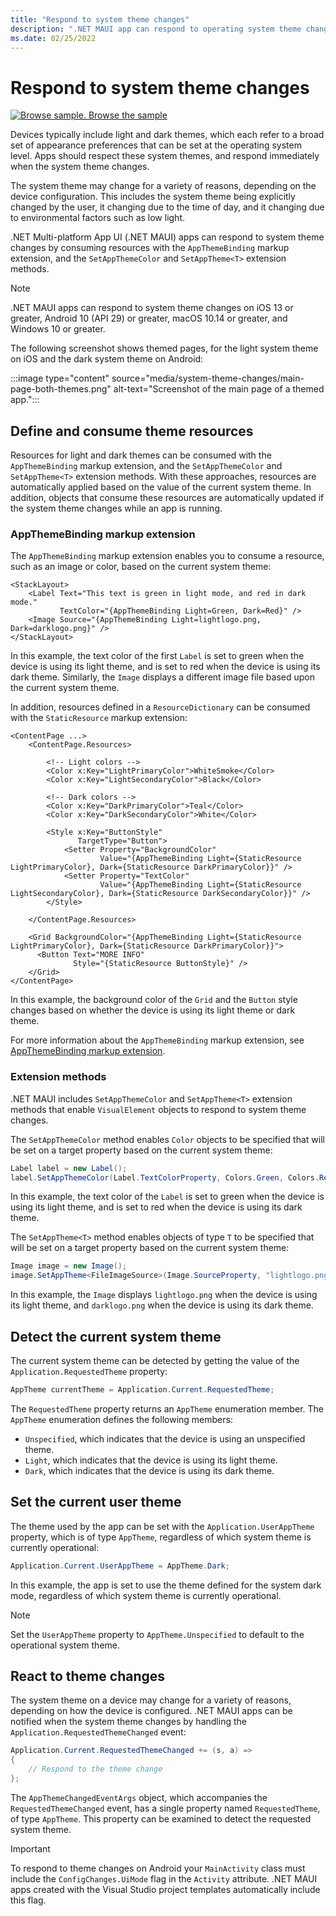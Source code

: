 ```yaml
---
title: "Respond to system theme changes"
description: ".NET MAUI app can respond to operating system theme changes by using the AppThemeBinding markup extension, and the SetAppThemeColor and SetAppTheme extension methods."
ms.date: 02/25/2022
---
```


# Respond to system theme changes

[![Browse sample.](~/media/code-sample.png) Browse the sample](/samples/dotnet/maui-samples/userinterface-systemthemes)

Devices typically include light and dark themes, which each refer to a broad set of appearance preferences that can be set at the operating system level. Apps should respect these system themes, and respond immediately when the system theme changes.

The system theme may change for a variety of reasons, depending on the device configuration. This includes the system theme being explicitly changed by the user, it changing due to the time of day, and it changing due to environmental factors such as low light.

.NET Multi-platform App UI (.NET MAUI) apps can respond to system theme changes by consuming resources with the `AppThemeBinding` markup extension, and the `SetAppThemeColor` and `SetAppTheme<T>`  extension methods.

> [!NOTE]
> .NET MAUI apps can respond to system theme changes on iOS 13 or greater, Android 10 (API 29) or greater, macOS 10.14 or greater, and Windows 10 or greater.

The following screenshot shows themed pages, for the light system theme on iOS and the dark system theme on Android:

:::image type="content" source="media/system-theme-changes/main-page-both-themes.png" alt-text="Screenshot of the main page of a themed app.":::

## Define and consume theme resources

Resources for light and dark themes can be consumed with the `AppThemeBinding` markup extension, and the `SetAppThemeColor` and `SetAppTheme<T>` extension methods. With these approaches, resources are automatically applied based on the value of the current system theme. In addition, objects that consume these resources are automatically updated if the system theme changes while an app is running.

### AppThemeBinding markup extension

The `AppThemeBinding` markup extension enables you to consume a resource, such as an image or color, based on the current system theme:

```xaml
<StackLayout>
    <Label Text="This text is green in light mode, and red in dark mode."
           TextColor="{AppThemeBinding Light=Green, Dark=Red}" />
    <Image Source="{AppThemeBinding Light=lightlogo.png, Dark=darklogo.png}" />
</StackLayout>
```

In this example, the text color of the first `Label` is set to green when the device is using its light theme, and is set to red when the device is using its dark theme. Similarly, the `Image` displays a different image file based upon the current system theme.

In addition, resources defined in a `ResourceDictionary` can be consumed with the `StaticResource` markup extension:

```xaml
<ContentPage ...>
    <ContentPage.Resources>

        <!-- Light colors -->
        <Color x:Key="LightPrimaryColor">WhiteSmoke</Color>
        <Color x:Key="LightSecondaryColor">Black</Color>

        <!-- Dark colors -->
        <Color x:Key="DarkPrimaryColor">Teal</Color>
        <Color x:Key="DarkSecondaryColor">White</Color>

        <Style x:Key="ButtonStyle"
               TargetType="Button">
            <Setter Property="BackgroundColor"
                    Value="{AppThemeBinding Light={StaticResource LightPrimaryColor}, Dark={StaticResource DarkPrimaryColor}}" />
            <Setter Property="TextColor"
                    Value="{AppThemeBinding Light={StaticResource LightSecondaryColor}, Dark={StaticResource DarkSecondaryColor}}" />
        </Style>

    </ContentPage.Resources>

    <Grid BackgroundColor="{AppThemeBinding Light={StaticResource LightPrimaryColor}, Dark={StaticResource DarkPrimaryColor}}">
      <Button Text="MORE INFO"
              Style="{StaticResource ButtonStyle}" />
    </Grid>    
</ContentPage>    
```

In this example, the background color of the `Grid` and the `Button` style changes based on whether the device is using its light theme or dark theme.

For more information about the `AppThemeBinding` markup extension, see [AppThemeBinding markup extension](~/xaml/markup-extensions/consume.md#appthemebinding-markup-extension).

### Extension methods

.NET MAUI includes `SetAppThemeColor` and `SetAppTheme<T>` extension methods that enable `VisualElement` objects to respond to system theme changes.

The `SetAppThemeColor` method enables `Color` objects to be specified that will be set on a target property based on the current system theme:

```csharp
Label label = new Label();
label.SetAppThemeColor(Label.TextColorProperty, Colors.Green, Colors.Red);
```

In this example, the text color of the `Label` is set to green when the device is using its light theme, and is set to red when the device is using its dark theme.

The `SetAppTheme<T>` method enables objects of type `T` to be specified that will be set on a target property based on the current system theme:

```csharp
Image image = new Image();
image.SetAppTheme<FileImageSource>(Image.SourceProperty, "lightlogo.png", "darklogo.png");
```

In this example, the `Image` displays `lightlogo.png` when the device is using its light theme, and `darklogo.png` when the device is using its dark theme.

## Detect the current system theme

The current system theme can be detected by getting the value of the `Application.RequestedTheme` property:

```csharp
AppTheme currentTheme = Application.Current.RequestedTheme;
```

The `RequestedTheme` property returns an `AppTheme` enumeration member. The `AppTheme` enumeration defines the following members:

- `Unspecified`, which indicates that the device is using an unspecified theme.
- `Light`, which indicates that the device is using its light theme.
- `Dark`, which indicates that the device is using its dark theme.

## Set the current user theme

The theme used by the app can be set with the `Application.UserAppTheme` property, which is of type `AppTheme`, regardless of which system theme is currently operational:

```csharp
Application.Current.UserAppTheme = AppTheme.Dark;
```

In this example, the app is set to use the theme defined for the system dark mode, regardless of which system theme is currently operational.

> [!NOTE]
> Set the `UserAppTheme` property to `AppTheme.Unspecified` to default to the operational system theme.

## React to theme changes

The system theme on a device may change for a variety of reasons, depending on how the device is configured. .NET MAUI apps can be notified when the system theme changes by handling the `Application.RequestedThemeChanged` event:

```csharp
Application.Current.RequestedThemeChanged += (s, a) =>
{
    // Respond to the theme change
};
```

The `AppThemeChangedEventArgs` object, which accompanies the `RequestedThemeChanged` event, has a single property named `RequestedTheme`, of type `AppTheme`. This property can be examined to detect the requested system theme.

> [!IMPORTANT]
> To respond to theme changes on Android your `MainActivity` class must include the `ConfigChanges.UiMode` flag in the `Activity` attribute. .NET MAUI apps created with the Visual Studio project templates automatically include this flag.
